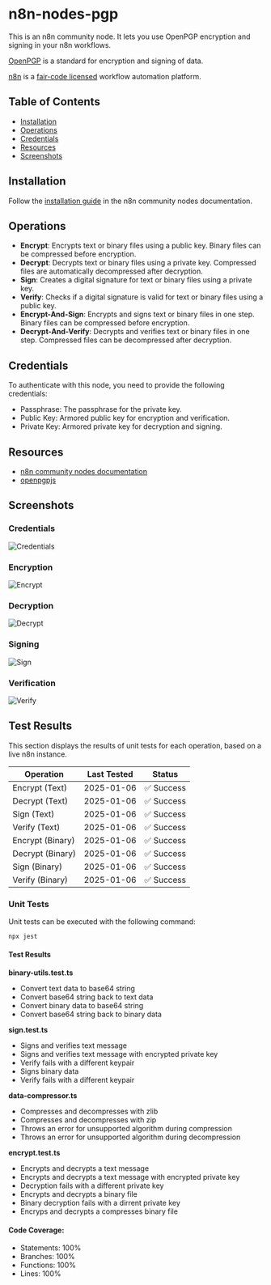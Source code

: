 # n8n-nodes-pgp

This is an n8n community node. It lets you use OpenPGP encryption and signing in your n8n workflows.

[OpenPGP](https://www.openpgp.org/) is a standard for encryption and signing of data.

[n8n](https://n8n.io/) is a [fair-code licensed](https://docs.n8n.io/reference/license/) workflow automation platform.

## Table of Contents
* [Installation](#installation)
* [Operations](#operations)
* [Credentials](#credentials)
* [Resources](#resources)
* [Screenshots](#screenshots)


## Installation

Follow the [installation guide](https://docs.n8n.io/integrations/community-nodes/installation/) in the n8n community nodes documentation.

## Operations

- **Encrypt**: Encrypts text or binary files using a public key. Binary files can be compressed before encryption.
- **Decrypt**: Decrypts text or binary files using a private key. Compressed files are automatically decompressed after decryption.
- **Sign**: Creates a digital signature for text or binary files using a private key.
- **Verify**: Checks if a digital signature is valid for text or binary files using a public key.
- **Encrypt-And-Sign**: Encrypts and signs text or binary files in one step. Binary files can be compressed before encryption.
- **Decrypt-And-Verify**: Decrypts and verifies text or binary files in one step. Compressed files can be decompressed after decryption.


## Credentials

To authenticate with this node, you need to provide the following credentials:
- Passphrase: The passphrase for the private key.
- Public Key: Armored public key for encryption and verification.
- Private Key: Armored private key for decryption and signing.

## Resources

- [n8n community nodes documentation](https://docs.n8n.io/integrations/community-nodes/)
- [openpgpjs](https://openpgpjs.org/)

## Screenshots

### Credentials
![Credentials](./docs/images/credentials.png)

### Encryption
![Encrypt](./docs/images/encrypt.png)

### Decryption
![Decrypt](./docs/images/decrypt.png)

### Signing
![Sign](./docs/images/sign.png)

### Verification
![Verify](./docs/images/verify.png)

## Test Results

This section displays the results of unit tests for each operation, based on a live n8n instance.

| Operation        | Last Tested                                           | Status                                                 |
|------------------|-------------------------------------------------------|--------------------------------------------------------|
| Encrypt (Text)   | <span id="test-encrypt-text-date">2025-01-06</span>   | <span id="test-encrypt-text-result">✅ Success</span>   |
| Decrypt (Text)   | <span id="test-decrypt-text-date">2025-01-06</span>   | <span id="test-decrypt-text-result">✅ Success</span>   |
| Sign (Text)      | <span id="test-sign-text-date">2025-01-06</span>      | <span id="test-sign-text-result">✅ Success</span>      |
| Verify (Text)    | <span id="test-verify-text-date">2025-01-06</span>    | <span id="test-verify-text-result">✅ Success</span>    |
| Encrypt (Binary) | <span id="test-encrypt-binary-date">2025-01-06</span> | <span id="test-encrypt-binary-result">✅ Success</span> |
| Decrypt (Binary) | <span id="test-decrypt-binary-date">2025-01-06</span> | <span id="test-decrypt-binary-result">✅ Success</span> |
| Sign (Binary)    | <span id="test-sign-binary-date">2025-01-06</span>    | <span id="test-sign-binary-result">✅ Success</span>    |
| Verify (Binary)  | <span id="test-verify-binary-date">2025-01-06</span>  | <span id="test-verify-binary-result">✅ Success</span>  |

### Unit Tests

Unit tests can be executed with the following command:

```bash
npx jest
```

#### Test Results

**binary-utils.test.ts**

* Convert text data to base64 string
* Convert base64 string back to text data
* Convert binary data to base64 string
* Convert base64 string back to binary data

**sign.test.ts**

* Signs and verifies text message
* Signs and verifies text message with encrypted private key
* Verify fails with a different keypair
* Signs binary data
* Verify fails with a different keypair

**data-compressor.ts**

* Compresses and decompresses with zlib
* Compresses and decompresses with zip
* Throws an error for unsupported algorithm during compression
* Throws an error for unsupported algorithm during decompression

**encrypt.test.ts**

* Encrypts and decrypts a text message
* Encrypts and decrypts a text message with encrypted private key
* Decryption fails with a different private key
* Encrypts and decrypts a binary file
* Binary decryption fails with a dirrent private key
* Encryps and decrypts a compresses binary file

#### Code Coverage:
* Statements: 100%
* Branches: 100%
* Functions: 100%
* Lines: 100%
